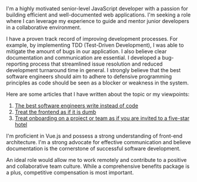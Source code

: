 I'm a highly motivated senior-level JavaScript developer with a passion for building efficient and well-documented web applications. I'm seeking a role where I can leverage my experience to guide and mentor junior developers in a collaborative environment.

I have a proven track record of improving development processes. For example, by implementing TDD (Test-Driven Development), I was able to mitigate the amount of bugs in our application. I also believe clear documentation and communication are essential. I developed a bug-reporting process that streamlined issue resolution and reduced development turnaround time in general. I strongly believe that the best software engineers should aim to adhere to defensive programming principles as code should be seen as a blocker or weakness in the system.

Here are some articles that I have written about the topic or my viewpoints:

1. [The best software engineers write instead of code](https://dev.to/shailennaidoo/the-best-software-engineers-write-instead-of-code-1heg)
2. [Treat the frontend as if it is dumb](https://dev.to/shailennaidoo/treat-the-frontend-as-if-it-is-dumb-4g5d)
3. [Treat onboarding on a project or team as if you are invited to a five-star hotel](https://dev.to/shailennaidoo/treat-onboarding-on-a-project-or-team-as-if-you-are-invited-to-a-five-star-hotel-4lh0)

I'm proficient in Vue.js and possess a strong understanding of front-end architecture. I'm a strong advocate for effective communication and believe documentation is the cornerstone of successful software development.

An ideal role would allow me to work remotely and contribute to a positive and collaborative team culture. While a comprehensive benefits package is a plus, competitive compensation is most important.
